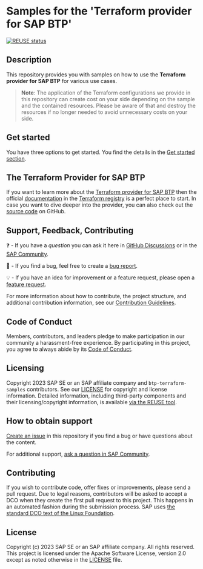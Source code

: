 # Samples for the 'Terraform provider for SAP BTP'

[![REUSE status](https://api.reuse.software/badge/github.com/SAP-samples/btp-terraform-samples)](https://api.reuse.software/info/github.com/SAP-samples/btp-terraform-samples)

## Description

This repository provides you with samples on how to use the **Terraform provider for SAP BTP** for various use cases.

> **Note**: The application of the Terraform configurations we provide in this repository can create cost on your side depending on the sample and the contained resources. Please be aware of that and destroy the resources if no longer needed to avoid unnecessary costs on your side.

## Get started

You have three options to get started. You find the details in the [Get started section](./GET_STARTED.md).

## The Terraform Provider for SAP BTP

If you want to learn more about the [Terraform provider for SAP BTP](https://registry.terraform.io/providers/SAP/btp/latest) then the official [documentation](https://registry.terraform.io/providers/SAP/btp/latest/docs) in the [Terraform registry](https://registry.terraform.io/) is a perfect place to start. In case you want to dive deeper into the provider, you can also check out the [source code](https://github.com/SAP/terraform-provider-btp) on GitHub.

## Support, Feedback, Contributing

❓ - If you have a *question* you can ask it here in [GitHub Discussions](https://github.com/SAP-samples/btp-terraform-samples/discussions/) or in the [SAP Community](https://answers.sap.com/questions/ask.html).

🐞 - If you find a bug, feel free to create a [bug report](https://github.com/SAP-samples/btp-terraform-samples/issues/new?assignees=&labels=bug&projects=&template=bug_report.yml&title=%5BBUG%5D).

💡 - If you have an idea for improvement or a feature request, please open a [feature request](https://github.com/SAP-samples/btp-terraform-samples/issues/new?assignees=&labels=enhancement&projects=&template=feature_request.yml&title=%5BFEATURE%5D).

For more information about how to contribute, the project structure, and additional contribution information, see our [Contribution Guidelines](CONTRIBUTING.md).

## Code of Conduct

Members, contributors, and leaders pledge to make participation in our community a harassment-free experience. By participating in this project, you agree to always abide by its [Code of Conduct](https://github.com/SAP/.github/blob/main/CODE_OF_CONDUCT.md).

## Licensing

Copyright 2023 SAP SE or an SAP affiliate company and `btp-terraform-samples` contributors. See our [LICENSE](LICENSE) for copyright and license information. Detailed information, including third-party components and their licensing/copyright information, is available [via the REUSE tool](https://api.reuse.software/info/github.com/SAP-samples/btp-terraform-samples).

## How to obtain support

[Create an issue](https://github.com/SAP-samples/btp-terraform-samples/issues) in this repository if you find a bug or have questions about the content.

For additional support, [ask a question in SAP Community](https://answers.sap.com/questions/ask.html).

## Contributing

If you wish to contribute code, offer fixes or improvements, please send a pull request. Due to legal reasons, contributors will be asked to accept a DCO when they create the first pull request to this project. This happens in an automated fashion during the submission process. SAP uses [the standard DCO text of the Linux Foundation](https://developercertificate.org/).

## License

Copyright (c) 2023 SAP SE or an SAP affiliate company. All rights reserved. This project is licensed under the Apache Software License, version 2.0 except as noted otherwise in the [LICENSE](LICENSE) file.
